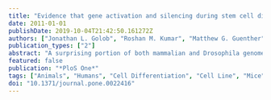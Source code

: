 ```yaml
---
title: "Evidence that gene activation and silencing during stem cell differentiation requires a transcriptionally paused intermediate state"
date: 2011-01-01
publishDate: 2019-10-04T21:42:50.161272Z
authors: ["Jonathan L. Golob", "Roshan M. Kumar", "Matthew G. Guenther", "Lil M. Pabon", "Gabriel A. Pratt", "Jeanne F. Loring", "Louise C. Laurent", "Richard A. Young", "Charles E. Murry"]
publication_types: ["2"]
abstract: "A surprising portion of both mammalian and Drosophila genomes are transcriptionally paused, undergoing initiation without elongation. We tested the hypothesis that transcriptional pausing is an obligate transition state between definitive activation and silencing as human embryonic stem cells (hESCs) change state from pluripotency to mesoderm. Chromatin immunoprecipitation for trimethyl lysine 4 on histone H3 (ChIP-Chip) was used to analyze transcriptional initiation, and 3' transcript arrays were used to determine transcript elongation. Pluripotent and mesodermal cells had equivalent fractions of the genome in active and paused transcriptional states (∼48% each), with ∼4% definitively silenced (neither initiation nor elongation). Differentiation to mesoderm changed the transcriptional state of 12% of the genome, with roughly equal numbers of genes moving toward activation or silencing. Interestingly, almost all loci (98-99%) changing transcriptional state do so either by entering or exiting the paused state. A majority of these transitions involve either loss of initiation, as genes specifying alternate lineages are archived, or gain of initiation, in anticipation of future full-length expression. The addition of chromatin dynamics permitted much earlier predictions of final cell fate compared to sole use of conventional transcript arrays. These findings indicate that the paused state may be the major transition state for genes changing expression during differentiation, and implicate control of transcriptional elongation as a key checkpoint in lineage specification."
featured: false
publication: "*PloS One*"
tags: ["Animals", "Humans", "Cell Differentiation", "Cell Line", "Mice", "Embryonic Stem Cells", "Gene Expression Regulation", "Developmental", "Gene Silencing", "Genetic Loci", "Genome", "Human", "Models", "Genetic", "Open Reading Frames", "Transcription", "Genetic", "Transcriptional Activation"]
doi: "10.1371/journal.pone.0022416"
---
```


